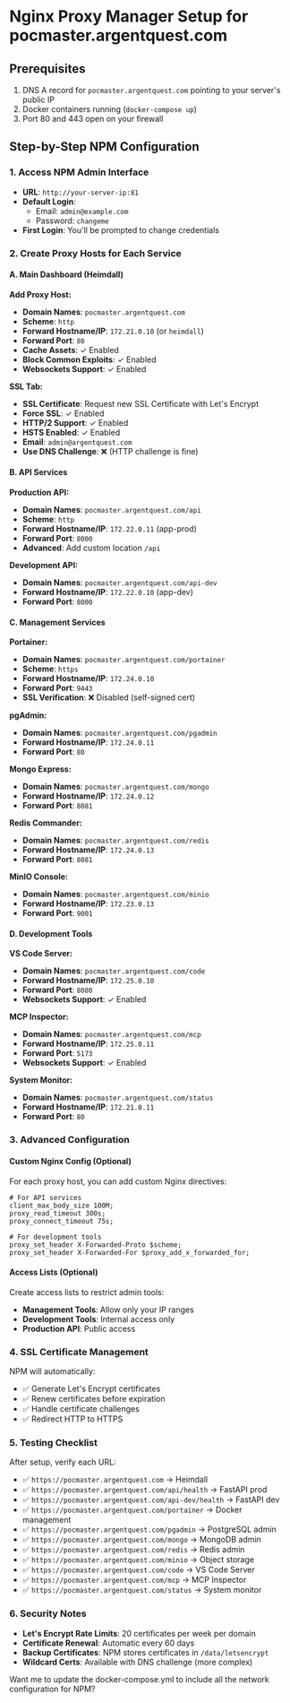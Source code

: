 # Nginx Proxy Manager Setup for pocmaster.argentquest.com

## Prerequisites
1. DNS A record for `pocmaster.argentquest.com` pointing to your server's public IP
2. Docker containers running (`docker-compose up`)
3. Port 80 and 443 open on your firewall

## Step-by-Step NPM Configuration

### 1. Access NPM Admin Interface
- **URL**: `http://your-server-ip:81`
- **Default Login**: 
  - Email: `admin@example.com`
  - Password: `changeme`
- **First Login**: You'll be prompted to change credentials

### 2. Create Proxy Hosts for Each Service

#### A. Main Dashboard (Heimdall)
**Add Proxy Host:**
- **Domain Names**: `pocmaster.argentquest.com`
- **Scheme**: `http`
- **Forward Hostname/IP**: `172.21.0.10` (or `heimdall`)
- **Forward Port**: `80`
- **Cache Assets**: ✓ Enabled
- **Block Common Exploits**: ✓ Enabled
- **Websockets Support**: ✓ Enabled

**SSL Tab:**
- **SSL Certificate**: Request new SSL Certificate with Let's Encrypt
- **Force SSL**: ✓ Enabled
- **HTTP/2 Support**: ✓ Enabled
- **HSTS Enabled**: ✓ Enabled
- **Email**: `admin@argentquest.com`
- **Use DNS Challenge**: ❌ (HTTP challenge is fine)

#### B. API Services

**Production API:**
- **Domain Names**: `pocmaster.argentquest.com/api`
- **Scheme**: `http`
- **Forward Hostname/IP**: `172.22.0.11` (app-prod)
- **Forward Port**: `8000`
- **Advanced**: Add custom location `/api`

**Development API:**
- **Domain Names**: `pocmaster.argentquest.com/api-dev`  
- **Forward Hostname/IP**: `172.22.0.10` (app-dev)
- **Forward Port**: `8000`

#### C. Management Services

**Portainer:**
- **Domain Names**: `pocmaster.argentquest.com/portainer`
- **Scheme**: `https`
- **Forward Hostname/IP**: `172.24.0.10`
- **Forward Port**: `9443`
- **SSL Verification**: ❌ Disabled (self-signed cert)

**pgAdmin:**
- **Domain Names**: `pocmaster.argentquest.com/pgadmin`
- **Forward Hostname/IP**: `172.24.0.11`
- **Forward Port**: `80`

**Mongo Express:**
- **Domain Names**: `pocmaster.argentquest.com/mongo`
- **Forward Hostname/IP**: `172.24.0.12`
- **Forward Port**: `8081`

**Redis Commander:**
- **Domain Names**: `pocmaster.argentquest.com/redis`
- **Forward Hostname/IP**: `172.24.0.13`
- **Forward Port**: `8081`

**MinIO Console:**
- **Domain Names**: `pocmaster.argentquest.com/minio`
- **Forward Hostname/IP**: `172.23.0.13`
- **Forward Port**: `9001`

#### D. Development Tools

**VS Code Server:**
- **Domain Names**: `pocmaster.argentquest.com/code`
- **Forward Hostname/IP**: `172.25.0.10`
- **Forward Port**: `8080`
- **Websockets Support**: ✓ Enabled

**MCP Inspector:**
- **Domain Names**: `pocmaster.argentquest.com/mcp`
- **Forward Hostname/IP**: `172.25.0.11`
- **Forward Port**: `5173`
- **Websockets Support**: ✓ Enabled

**System Monitor:**
- **Domain Names**: `pocmaster.argentquest.com/status`
- **Forward Hostname/IP**: `172.21.0.11`
- **Forward Port**: `80`

### 3. Advanced Configuration

#### Custom Nginx Config (Optional)
For each proxy host, you can add custom Nginx directives:

```nginx
# For API services
client_max_body_size 100M;
proxy_read_timeout 300s;
proxy_connect_timeout 75s;

# For development tools
proxy_set_header X-Forwarded-Proto $scheme;
proxy_set_header X-Forwarded-For $proxy_add_x_forwarded_for;
```

#### Access Lists (Optional)
Create access lists to restrict admin tools:
- **Management Tools**: Allow only your IP ranges
- **Development Tools**: Internal access only
- **Production API**: Public access

### 4. SSL Certificate Management

NPM will automatically:
- ✅ Generate Let's Encrypt certificates
- ✅ Renew certificates before expiration
- ✅ Handle certificate challenges
- ✅ Redirect HTTP to HTTPS

### 5. Testing Checklist

After setup, verify each URL:
- ✅ `https://pocmaster.argentquest.com` → Heimdall
- ✅ `https://pocmaster.argentquest.com/api/health` → FastAPI prod
- ✅ `https://pocmaster.argentquest.com/api-dev/health` → FastAPI dev
- ✅ `https://pocmaster.argentquest.com/portainer` → Docker management
- ✅ `https://pocmaster.argentquest.com/pgadmin` → PostgreSQL admin
- ✅ `https://pocmaster.argentquest.com/mongo` → MongoDB admin
- ✅ `https://pocmaster.argentquest.com/redis` → Redis admin
- ✅ `https://pocmaster.argentquest.com/minio` → Object storage
- ✅ `https://pocmaster.argentquest.com/code` → VS Code Server
- ✅ `https://pocmaster.argentquest.com/mcp` → MCP Inspector
- ✅ `https://pocmaster.argentquest.com/status` → System monitor

### 6. Security Notes

- **Let's Encrypt Rate Limits**: 20 certificates per week per domain
- **Certificate Renewal**: Automatic every 60 days
- **Backup Certificates**: NPM stores certificates in `/data/letsencrypt`
- **Wildcard Certs**: Available with DNS challenge (more complex)

Want me to update the docker-compose.yml to include all the network configuration for NPM?
